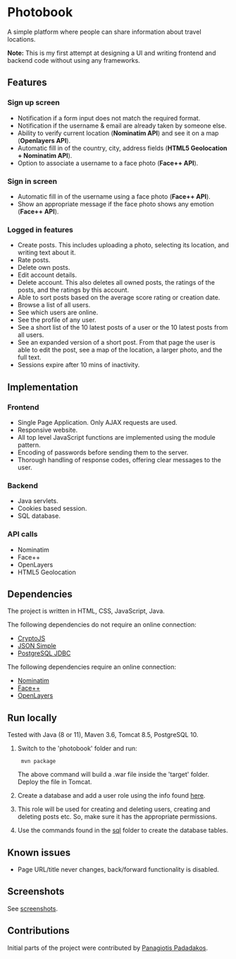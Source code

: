 # Photobook

A simple platform where people can share information about travel locations.

**Note:** This is my first attempt at designing a UI and writing frontend and backend code without using any frameworks.

## Features

### Sign up screen

* Notification if a form input does not match the required format.
* Notification if the username & email are already taken by someone else.
* Ability to verify current location (**Nominatim API**) and see it on a map (**Openlayers API**).
* Automatic fill in of the country, city, address fields (**HTML5 Geolocation + Nominatim API**).
* Option to associate a username to a face photo (**Face++ API**).

### Sign in screen

* Automatic fill in of the username using a face photo (**Face++ API**).
* Show an appropriate message if the face photo shows any emotion (**Face++ API**).

### Logged in features

* Create posts. This includes uploading a photo, selecting its location, and writing text about it.
* Rate posts.
* Delete own posts.
* Edit account details.
* Delete account. This also deletes all owned posts, the ratings of the posts, and the ratings by this account.
* Able to sort posts based on the average score rating or creation date.
* Browse a list of all users.
* See which users are online.
* See the profile of any user.
* See a short list of the 10 latest posts of a user or the 10 latest posts from all users.
* See an expanded version of a short post. From that page the user is able to edit the post, see a map of the location, a larger photo, and the full text.
* Sessions expire after 10 mins of inactivity.

## Implementation

### Frontend

* Single Page Application. Only AJAX requests are used.
* Responsive website.
* All top level JavaScript functions are implemented using the module pattern.
* Encoding of passwords before sending them to the server.
* Thorough handling of response codes, offering clear messages to the user.

### Backend

* Java servlets.
* Cookies based session.
* SQL database.

### API calls

* Nominatim
* Face++
* OpenLayers
* HTML5 Geolocation

## Dependencies

The project is written in HTML, CSS, JavaScript, Java.

The following dependencies do not require an online connection:

* [CryptoJS](https://code.google.com/archive/p/crypto-js/)
* [JSON Simple](https://code.google.com/archive/p/json-simple/)
* [PostgreSQL JDBC](https://jdbc.postgresql.org/)

The following dependencies require an online connection:

* [Nominatim](https://nominatim.org/)
* [Face++](https://www.faceplusplus.com/)
* [OpenLayers](https://openlayers.org/)

## Run locally

Tested with Java (8 or 11), Maven 3.6, Tomcat 8.5, PostgreSQL 10.

1. Switch to the 'photobook' folder and run:

        mvn package

    The above command will build a .war file inside the 'target' folder. Deploy the file in Tomcat.
2. Create a database and add a user role using the info found [here](photobook/src/main/java/gr/csd/uoc/cs359/winter2020/photobook/db/CS359DB.java).
3. This role will be used for creating and deleting users, creating and deleting posts etc. So, make sure it has the appropriate permissions.
4. Use the commands found in the [sql](sql/) folder to create the database tables.

## Known issues

* Page URL/title never changes, back/forward functionality is disabled.

## Screenshots

See [screenshots](screenshots/).

## Contributions

Initial parts of the project were contributed by [Panagiotis Padadakos](https://github.com/papadako).
